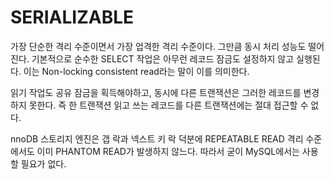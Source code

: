 # SERIALIZABLE

가장 단순한 격리 수준이면서 가장 업격한 격리 수준이다. 그만큼 동시 처리 성능도 떨어진다. 기본적으로 순수한 SELECT 작업은 아무런 레코드 잠금도 설정하지 않고 실행된다. 이는 Non-locking consistent read라는 말이 이를 의미한다.

읽기 작업도 공유 잠금을 획득해야하고, 동시에 다른 트랜잭션은 그러한 레코드를 변경하지 못한다. 즉 한 트랜잭션 읽고 쓰는 레코드를 다른 트랜잭션에는 절대 접근할 수 없다.

nnoDB 스토리지 엔진은 갭 락과 넥스트 키 락 덕분에 REPEATABLE READ 격리 수준에서도 이미 PHANTOM READ가 발생하지 않느다. 따라서 굳이 MySQL에서는 사용할 필요가 없다.